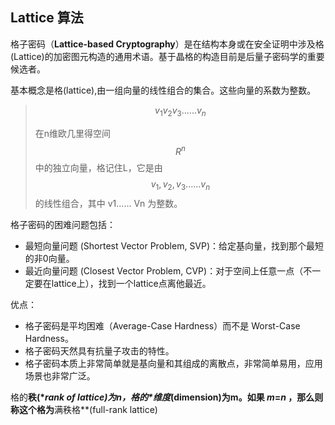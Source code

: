 ## Lattice 算法

格子密码（**Lattice-based Cryptography**）是在结构本身或在安全证明中涉及格 (Lattice)的加密图元构造的通用术语。基于晶格的构造目前是后量子密码学的重要候选者。

基本概念是格(lattice),由一组向量的线性组合的集合。这些向量的系数为整数。

> $$
> v_1 v_2 v_3 ...... v_n
> $$
>
> 在n维欧几里得空间 
> $$
> R^n
> $$
> 中的独立向量，格记住L，它是由
> $$
>  {v_1,v_2,v_3...... v_n}
> $$
> 的线性组合，其中 v1...... Vn 为整数。



格子密码的困难问题包括：

* 最短向量问题 (Shortest Vector Problem, SVP)：给定基向量，找到那个最短的非0向量。
* 最近向量问题 (Closest Vector Problem, CVP)：对于空间上任意一点（不一定要在lattice上），找到一个lattice点离他最近。

优点：

* 格子密码是平均困难（Average-Case Hardness）而不是 Worst-Case Hardness。
* 格子密码天然具有抗量子攻击的特性。
* 格子密码本质上非常简单就是基向量和其组成的离散点，非常简单易用，应用场景也非常广泛。

格的**秩(\**rank of lattice)为n，格的\**维度**(dimension)为m。如果 *m*=*n* ，那么则称这个格为**满秩格**(full-rank lattice)
